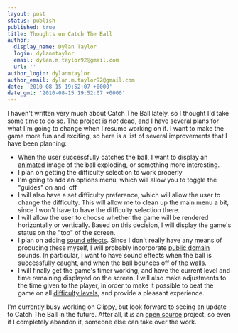 ```yaml
---
layout: post
status: publish
published: true
title: Thoughts on Catch The Ball
author:
  display_name: Dylan Taylor
  login: dylanmtaylor
  email: dylan.m.taylor92@gmail.com
  url: ''
author_login: dylanmtaylor
author_email: dylan.m.taylor92@gmail.com
date: '2010-08-15 19:52:07 +0000'
date_gmt: '2010-08-15 19:52:07 +0000'
---
```

<p>I haven't written very much about Catch The Ball lately, so I thought I'd take some time to do so. The project is <em>not</em> dead, and I have several plans for what I'm going to change when I resume working on it. I want to make the game more fun and exciting, so here is a list of several improvements that I have been planning:</p>
<ul>
<li>When the user successfully catches the ball, I want to display an <a class="zem_slink" title="Animation" rel="wikipedia" href="http://en.wikipedia.org/wiki/Animation">animated</a> image of the ball exploding, or something more interesting.</li>
<li>I plan on getting the difficulty selection to work properly</li>
<li>I'm going to add an options menu, which will allow you to toggle the "guides" on and  off</li>
<li>I will also have a set difficulty preference, which will allow the user to change the difficulty. This will allow me to clean up the main menu a bit, since I won't have to have the difficulty selection there.</li>
<li>I will allow the user to choose whether the game will be rendered horizontally or vertically. Based on this decision, I will display the game's status on the "top" of the screen.</li>
<li>I plan on adding <a class="zem_slink" title="Sound effect" rel="wikipedia" href="http://en.wikipedia.org/wiki/Sound_effect">sound effects</a>. Since I don't really have any means of producing these myself, I will probably incorporate <a class="zem_slink" title="Public domain" rel="wikipedia" href="http://en.wikipedia.org/wiki/Public_domain">public domain</a> sounds. In particular, I want to have sound effects when the ball is successfully caught, and when the ball bounces off of the walls.</li>
<li>I will finally get the game's timer working, and have the current level and time remaining displayed on the screen. I will also make adjustments to the time given to the player, in order to make it possible to beat the game on all <a class="zem_slink" title="Difficulty level" rel="wikipedia" href="http://en.wikipedia.org/wiki/Difficulty_level">difficulty levels</a>, and provide a pleasant experience.</li>
</ul>
<p>I'm currently busy working on Clippy, but look forward to seeing an update to Catch The Ball in the future. After all, it <em>is</em> an <a class="zem_slink" title="Open source" rel="wikipedia" href="http://en.wikipedia.org/wiki/Open_source">open source</a> project, so even if I completely abandon it, someone else can take over the work.</p>
